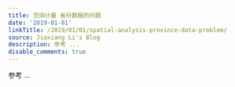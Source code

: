 ```yaml
---
title: 空间计量 省份数据的问题
date: '2019-01-01'
linkTitle: /2019/01/01/spatial-analysis-province-data-problem/
source: Jiaxiang Li's Blog
description: 参考 ...
disable_comments: true
---
```

参考 ...